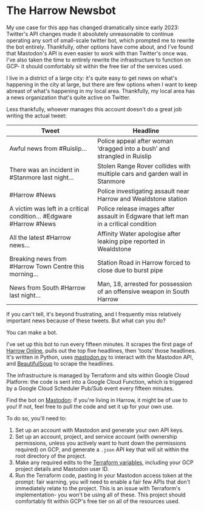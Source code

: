 # The Harrow Newsbot

My use case for this app has changed dramatically since early 2023: Twitter's API changes made it absolutely unreasonable to continue operating any sort of small-scale twitter bot, which prompted me to rewrite the bot entirely. Thankfully, other options have come about, and I've found that Mastodon's API is even easier to work with than Twitter's once was. I've also taken the time to entirely rewrite the infrastructure to function on GCP- it should comfortably sit within the free tier of the services used.

I live in a district of a large city: it's quite easy to get news on what's happening in the city at large, but there are few options when I want to keep abreast of what's happening in my local area. Thankfully, my local area has a news organization that's quite active on Twitter. 

Less thankfully, whoever manages this account doesn't do a great job writing the actual tweet:

| Tweet                                                             | Headline                                                                             |
|-------------------------------------------------------------------|--------------------------------------------------------------------------------------|
| Awful news from #Ruislip…                                         | Police appeal after woman ‘dragged into a bush’ and strangled in Ruislip             |
| There was an incident in #Stanmore last night…                    | Stolen Range Rover collides with multiple cars and garden wall in Stanmore           |
| #Harrow #News                                                     | Police investigating assault near Harrow and Wealdstone station                      |
| A victim was left in a critical condition… #Edgware #Harrow #News | Police release images after assault in Edgware that left man in a critical condition |
| All the latest #Harrow news…                                      | Affinity Water apologise after leaking pipe reported in Wealdstone                   |
| Breaking news from #Harrow Town Centre this morning…              | Station Road in Harrow forced to close due to burst pipe                             |
| News from South #Harrow last night…                               | Man, 18, arrested for possession of an offensive weapon in South Harrow              |

If you can't tell, it's beyond frustrating, and I frequently miss relatively important news because of these tweets. But what can you do?

You can make a bot.

I've set up this  bot to run every fifteen minutes. It scrapes the first page of [Harrow Online](https://harrowonline.org/), pulls out the top five headlines, then 'toots' those headlines. It's written in Python, uses [mastodon.py](https://mastodonpy.readthedocs.io/en/stable/) to interact with the Mastodon API, and [BeautifulSoup](https://beautiful-soup-4.readthedocs.io/en/latest/) to scrape the headlines.

The infrastructure is managed by Terraform and sits within Google Cloud Platform: the code is sent into a Google Cloud Function, which is triggered by a Google Cloud Scheduler Pub/Sub event every fifteen minutes. 

Find the bot on [Mastodon](https://mastodon.social/@harrownewsbot): if you're living in Harrow, it might be of use to you! If not, feel free to pull the code and set it up for your own use. 

To do so, you'll need to:
1. Set up an account with Mastodon and generate your own API keys. 
2. Set up an account, project, and service account (with ownership permissions, unless you actively want to hunt down the permissions required) on GCP, and generate a `.json` API key that will sit within the root directory of the project.
3. Make any required edits to the [Terraform variables](/tf/variables.tf), including your GCP project details and Mastodon user ID.
4. Run the Terraform code, pasting in your Mastodon access token at the prompt: fair warning, you will need to enable a fair few APIs that don't immediately relate to the project. This is an issue with Terraform's implementation- you won't be using all of these. This project should comfortably fit within GCP's free tier on all of the resources used.
